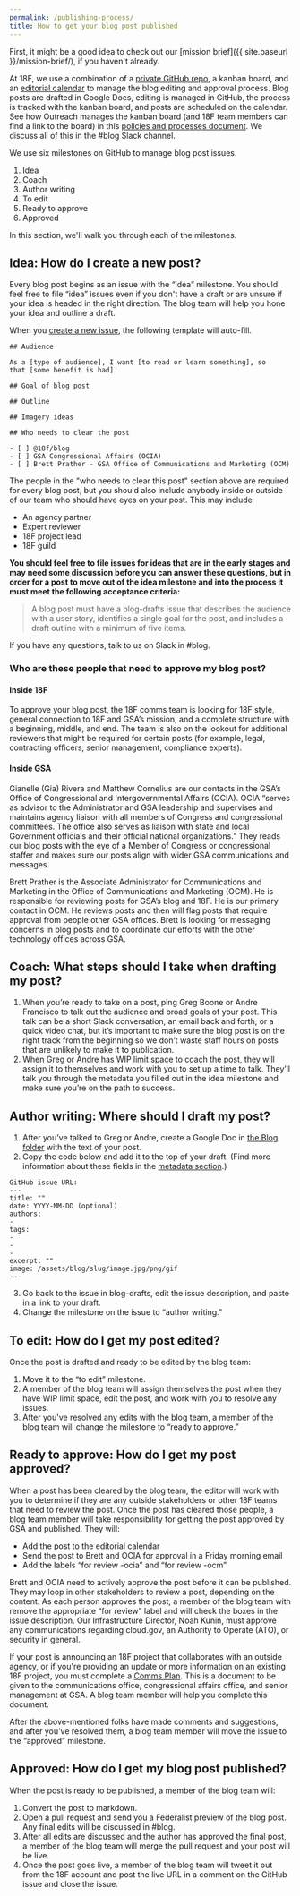 ```yaml
---
permalink: /publishing-process/
title: How to get your blog post published
---
```


First, it might be a good idea to check out our [mission brief]({{
site.baseurl }}/mission-brief/), if you haven't already.

At 18F,  we use a combination of a [private GitHub
repo](https://github.com/18f/blog-drafts), a kanban board, and an [editorial calendar](https://calendar.google.com/calendar/embed?src=gsa.gov_pkkbf53u1m6is9gi76v1l8i5j8%40group.calendar.google.com&ctz=America/New_York) to manage the blog editing and approval process. Blog posts are drafted in Google Docs, editing is managed in GitHub, the process is tracked with the kanban board, and posts are scheduled on the calendar. See how Outreach manages the kanban board (and 18F team members can find a link to the board) in this [policies and processes document](https://docs.google.com/a/gsa.gov/document/d/13M5b7DetlMGmhDAMwSV51M5ygA_Ci4loWD9wBcrt9NQ/edit?usp=sharing). We discuss all of this in the #blog Slack channel. 

We use six milestones on GitHub to manage blog post issues.

1. Idea
1. Coach
1. Author writing
1. To edit
1. Ready to approve
1. Approved

In this section, we'll walk you through each of the milestones.

## Idea: How do I create a new post?

Every blog post begins as an issue with the “idea” milestone. You should feel free to file “idea” issues even if you don't have a draft or are unsure if your idea is headed in the right direction. The blog team will help you hone your idea and outline a draft.

When you [create a new issue](https://github.com/18F/blog-drafts/issues/new), the following template will auto-fill.

```
## Audience

As a [type of audience], I want [to read or learn something], so
that [some benefit is had].

## Goal of blog post

## Outline

## Imagery ideas

## Who needs to clear the post

- [ ] @18f/blog
- [ ] GSA Congressional Affairs (OCIA)
- [ ] Brett Prather - GSA Office of Communications and Marketing (OCM)
```

The people in the "who needs to clear this post" section above are required for every blog post, but you should also include anybody inside or outside of our team who should have eyes
on your post. This may include

- An agency partner
- Expert reviewer
- 18F project lead
- 18F guild

**You should feel free to file issues for ideas that are in the early stages and may need some discussion before you can answer these questions, but in order for a post to move out of the idea milestone and into the process it must meet the following acceptance criteria:**

>A blog post must have a blog-drafts issue that describes the audience with a user story, identifies a single goal for the post, and includes a draft outline with a minimum of five items. 

If you have any questions, talk to us on Slack in #blog.

### Who are these people that need to approve my blog post?

#### Inside 18F

To approve your blog post, the 18F comms team is looking for 18F style,
general connection to 18F and GSA’s mission, and a complete structure
with a beginning, middle, and end. The team is also on the lookout for
additional reviewers that might be required for certain posts (for
example, legal, contracting officers, senior management, compliance experts).

#### Inside GSA

Gianelle (Gia) Rivera and Matthew Cornelius are our contacts in the 
GSA’s Office of Congressional and Intergovernmental Affairs (OCIA). OCIA
“serves as advisor to the Administrator and GSA leadership and
supervises and maintains agency liaison with all members of Congress and
congressional committees. The office also serves as liaison with state
and local Government officials and their official national
organizations.” They reads our blog posts with the eye of a Member of
Congress or congressional staffer and makes sure our posts align with
wider GSA communications and messages.

Brett Prather is the Associate Administrator for Communications and Marketing in the Office of Communications and Marketing (OCM). He is responsible for reviewing posts for
GSA’s blog and 18F. He is our primary contact in
OCM. He reviews posts and then will flag posts that require approval
from people other GSA offices. Brett is looking for messaging concerns
in blog posts and to coordinate our efforts with the other technology
offices across GSA.

## Coach: What steps should I take when drafting my post?

1. When you’re ready to take on a post, ping Greg Boone or Andre Francisco to talk out the audience and broad goals of your post. This talk can be a short Slack conversation, an email back and forth, or a quick video chat, but it’s important to make sure the blog post is on the right track from the beginning so we don’t waste staff hours on posts that are unlikely to make it to publication. 
2. When Greg or Andre has WIP limit space to coach the post, they will assign it to themselves and work with you to set up a time to talk. They’ll talk you through the metadata you filled out in the idea milestone and make sure you’re on the path to success. 

## Author writing: Where should I draft my post? 

1. After you’ve talked to Greg or Andre, create a Google Doc in [the Blog
folder](https://drive.google.com/a/gsa.gov/#folders/0B-y3CqI2T1nndGE0c191NGtUTEU)
with the text of your post.
2. Copy the code below and add it to the top of your draft. (Find more information about these fields in the [metadata section](https://pages.18f.gov/blogging-guide/metadata/).)

```
GitHub issue URL:
---
title: ""
date: YYYY-MM-DD (optional)
authors:
-
tags:
-
-
-
excerpt: ""
image: /assets/blog/slug/image.jpg/png/gif
---
```

3. Go back to the issue in blog-drafts, edit the issue description, and paste in a link to your draft.
4. Change the milestone on the issue to “author writing.”

## To edit: How do I get my post edited?

Once the post is drafted and ready to be edited by the blog team:

1. Move it to the “to edit” milestone.
1. A member of the blog team will assign themselves the post when they have WIP limit space, edit the post, and work with you to resolve any issues.
1. After you've resolved any edits with the blog team, a member of the blog team will change the milestone to “ready to approve.” 

## Ready to approve: How do I get my post approved?

When a post has been cleared by the blog team, the editor will work with you to determine if they are any outside stakeholders or other 18F teams that need to review the post. Once the post has cleared those people, a blog team member will take responsibility for getting the post approved by GSA and published. They will:

- Add the post to the editorial calendar
- Send the post to Brett and OCIA for approval in a Friday morning email
- Add the labels “for review -ocia” and “for review -ocm”

Brett and OCIA need to actively approve the post before it can be published. They may loop in other stakeholders to review a post, depending on the content. As each person approves the post, a member of the blog team with remove the appropriate “for review” label and will check the boxes in the issue description. Our Infrastructure Director, Noah Kunin, must approve any communications regarding cloud.gov, an Authority to Operate (ATO), or security in general.

If your post is announcing an 18F project that collaborates with an
outside agency, or if you're providing an update or more information on
an existing 18F project, you must complete a [Comms
Plan](https://docs.google.com/document/d/1GgaL-qJv_gpZPsnkvCsRyAdwUDQCxXo0zIRTPVnr9xQ/edit).
This is a document to be given to the communications office,
congressional affairs office, and senior management at GSA. A
blog team member will help you complete this document.

After the above-mentioned folks have made comments and suggestions,
and after you’ve resolved them, a blog team member will move the issue to the “approved”
milestone. 

## Approved: How do I get my blog post published?

When the post is ready to be published, a member of the blog team will:

  1. Convert the post to markdown.
  1. Open a pull request and send you a Federalist preview of the blog post. Any final edits will be discussed in #blog.
  1. After all edits are discussed and the author has approved the final post, a member of the blog team will merge the pull request and your post will be live. 
  1. Once the post goes live, a member of the blog team will tweet it out from the 18F account and post the live URL in a comment on the GitHub issue and close the issue.



